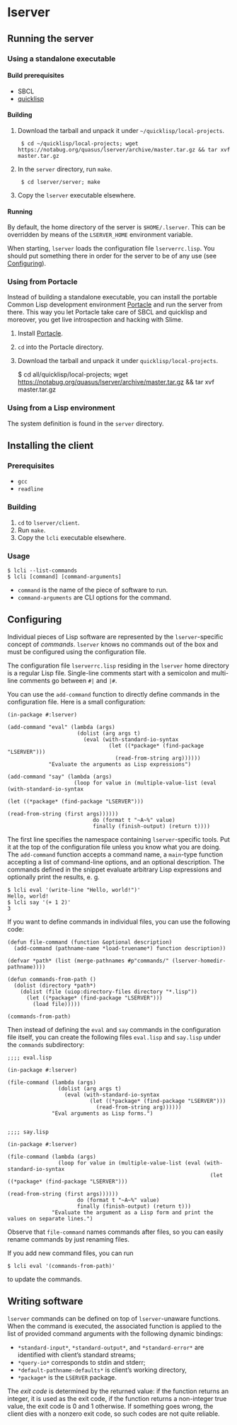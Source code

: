 # lserver

## Running the server

### Using a standalone executable

#### Build prerequisites

* SBCL
* [quicklisp](https://www.quicklisp.org/beta/)

#### Building

1. Download the tarball and unpack it under `~/quicklisp/local-projects`.

        $ cd ~/quicklisp/local-projects; wget https://notabug.org/quasus/lserver/archive/master.tar.gz && tar xvf master.tar.gz

2. In the `server` directory, run `make`.

        $ cd lserver/server; make

3. Copy the `lserver` executable elsewhere.

#### Running

By default, the home directory of the server is `$HOME/.lserver`.  This can be
overridden by means of the `LSERVER_HOME` environment variable.

When starting, `lserver` loads the configuration file `lserverrc.lisp`.  You
should put something there in order for the server to be of any use (see
[Configuring](#configuring)).

### Using from Portacle

Instead of building a standalone executable, you can install the portable
Common Lisp development environment [Portacle](https://portacle.github.io/) and
run the server from there.  This way you let Portacle take care of SBCL and
quicklisp and moreover, you get live introspection and hacking with Slime.

1. Install [Portacle](https://portacle.github.io/).

2. `cd` into the Portacle directory.

3. Download the tarball and unpack it under `quicklisp/local-projects`. 

    $ cd all/quicklisp/local-projects; wget https://notabug.org/quasus/lserver/archive/master.tar.gz && tar xvf master.tar.gz

### Using from a Lisp environment

The system definition is found in the `server` directory.

## Installing the client

### Prerequisites

* `gcc`
* `readline`

### Building
1. `cd` to `lserver/client`.
2. Run `make`.
3. Copy the `lcli` executable elsewhere.

### Usage

    $ lcli --list-commands
    $ lcli [command] [command-arguments]

* `command` is the name of the piece of software to run.
* `command-arguments` are CLI options for the command. 

## <a name=configuring>Configuring

Individual pieces of Lisp software are represented by the `lserver`-specific
concept of *commands*.  `lserver` knows no commands out of the box and must be
configured using the configuration file.

The configuration file `lserverrc.lisp` residing in the `lserver` home
directory is a regular Lisp file.  Single-line comments start with a semicolon
and multi-line comments go between `#|` and `|#`.

You can use the `add-command` function to directly define commands in the
configuration file.  Here is a small configuration:

    (in-package #:lserver)

    (add-command "eval" (lambda (args)
                          (dolist (arg args t)
                            (eval (with-standard-io-syntax
                                    (let ((*package* (find-package "LSERVER")))
                                      (read-from-string arg))))))
                 "Evaluate the arguments as Lisp expressions")

    (add-command "say" (lambda (args)
                         (loop for value in (multiple-value-list (eval (with-standard-io-syntax
                                                                         (let ((*package* (find-package "LSERVER")))
                                                                           (read-from-string (first args))))))
                               do (format t "~A~%" value)
                               finally (finish-output) (return t))))

The first line specifies the namespace containing `lserver`-specific tools. Put
it at the top of the configuration file unless you know what you are doing.
The `add-command` function accepts a command name, a `main`-type function
accepting a list of command-line options, and an optional description. The
commands defined in the snippet evaluate arbitrary Lisp expressions and
optionally print the results, e. g.

    $ lcli eval '(write-line "Hello, world!")'
    Hello, world!
    $ lcli say '(+ 1 2)'
    3

If you want to define commands in individual files, you can use the following code:

    (defun file-command (function &optional description)
      (add-command (pathname-name *load-truename*) function description))

    (defvar *path* (list (merge-pathnames #p"commands/" (lserver-homedir-pathname))))

    (defun commands-from-path ()
      (dolist (directory *path*)
        (dolist (file (uiop:directory-files directory "*.lisp"))
          (let ((*package* (find-package "LSERVER")))
            (load file)))))

    (commands-from-path)

Then instead of defining the `eval` and `say` commands in the configuration
file itself, you can create the following files `eval.lisp` and `say.lisp`
under the `commands` subdirectory:


    ;;;; eval.lisp

    (in-package #:lserver)

    (file-command (lambda (args)
                    (dolist (arg args t)
                      (eval (with-standard-io-syntax
                              (let ((*package* (find-package "LSERVER")))
                                (read-from-string arg))))))
                  "Eval arguments as Lisp forms.")


    ;;;; say.lisp

    (in-package #:lserver)

    (file-command (lambda (args)
                    (loop for value in (multiple-value-list (eval (with-standard-io-syntax
                                                                    (let ((*package* (find-package "LSERVER")))
                                                                      (read-from-string (first args))))))
                          do (format t "~A~%" value)
                          finally (finish-output) (return t)))
                  "Evaluate the argument as a Lisp form and print the values on separate lines.")

Observe that `file-command` names commands after files, so you can easily rename commands by just renaming files.

If you add new command files, you can run

    $ lcli eval '(commands-from-path)'

to update the commands.

## Writing software

`lserver` commands can be defined on top of `lserver`-unaware functions.  When
the command is executed, the associated function is applied to the list of
provided command arguments with the following dynamic bindings:

* `*standard-input*`, `*standard-output*`, and `*standard-error*` are
  identified with client’s standard streams;
* `*query-io*` corresponds to stdin and stderr;
* `*default-pathname-defaults*` is client’s working directory,
* `*package*` is the `LSERVER` package.

The *exit code* is determined by the returned value: if the function returns an
integer, it is used as the exit code, if the function returns a non-integer
true value, the exit code is 0 and 1 otherwise.  If something goes wrong, the
client dies with a nonzero exit code, so such codes are not quite reliable.
